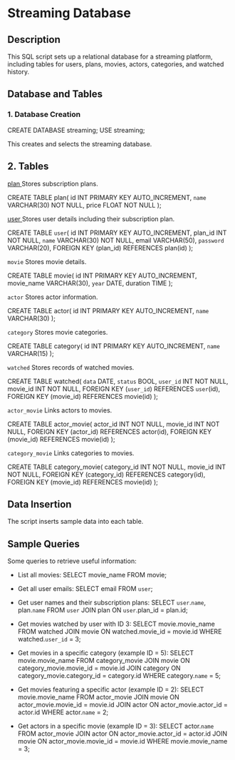 # Streaming Database

## Description
This SQL script sets up a relational database for a streaming platform, including tables for users, plans, movies, actors, categories, and watched history.

## Database and Tables

### 1. Database Creation

CREATE DATABASE streaming;
USE streaming;

This creates and selects the streaming database.

## 2. Tables

<ins> plan </ins> 
Stores subscription plans.

CREATE TABLE plan(
    id INT PRIMARY KEY AUTO_INCREMENT,
    `name` VARCHAR(30) NOT NULL,
    price FLOAT NOT NULL
);

<ins> user </ins>
Stores user details including their subscription plan.

CREATE TABLE `user`(
    id INT PRIMARY KEY AUTO_INCREMENT,
    plan_id INT NOT NULL,
    `name` VARCHAR(30) NOT NULL,
    email VARCHAR(50),
    `password` VARCHAR(20),
    FOREIGN KEY (plan_id) REFERENCES plan(id)
);

`movie`
Stores movie details.

CREATE TABLE movie(
    id INT PRIMARY KEY AUTO_INCREMENT,
    movie_name VARCHAR(30),
    `year` DATE,
    duration TIME
);

`actor`
Stores actor information.

CREATE TABLE actor(
    id INT PRIMARY KEY AUTO_INCREMENT,
    `name` VARCHAR(30)
);

`category`
Stores movie categories.

CREATE TABLE category(
    id INT PRIMARY KEY AUTO_INCREMENT,
    `name` VARCHAR(15)
);

`watched`
Stores records of watched movies.

CREATE TABLE watched(
    `data` DATE,
    `status` BOOL,
    `user_id` INT NOT NULL,
    movie_id INT NOT NULL,
    FOREIGN KEY (`user_id`) REFERENCES `user`(id),
    FOREIGN KEY (movie_id) REFERENCES movie(id)
);

`actor_movie`
Links actors to movies.

CREATE TABLE actor_movie(
    actor_id INT NOT NULL,
    movie_id INT NOT NULL,
    FOREIGN KEY (actor_id) REFERENCES actor(id),
    FOREIGN KEY (movie_id) REFERENCES movie(id)
);

`category_movie`
Links categories to movies.

CREATE TABLE category_movie(
    category_id INT NOT NULL,
    movie_id INT NOT NULL,
    FOREIGN KEY (category_id) REFERENCES category(id),
    FOREIGN KEY (movie_id) REFERENCES movie(id)
);

## Data Insertion
The script inserts sample data into each table.

## Sample Queries
Some queries to retrieve useful information:

- List all movies:
SELECT movie_name FROM movie;

- Get all user emails:
SELECT email FROM `user`;

- Get user names and their subscription plans:
SELECT `user`.`name`, plan.`name` FROM `user`
JOIN plan ON `user`.plan_id = plan.id;

- Get movies watched by user with ID 3:
SELECT movie.movie_name FROM watched
JOIN movie ON watched.movie_id = movie.id
WHERE watched.`user_id` = 3;

- Get movies in a specific category (example ID = 5):
SELECT movie.movie_name FROM category_movie
JOIN movie ON category_movie.movie_id = movie.id
JOIN category ON category_movie.category_id = category.id
WHERE category.`name` = 5;

- Get movies featuring a specific actor (example ID = 2):
SELECT movie.movie_name FROM actor_movie
JOIN movie ON actor_movie.movie_id = movie.id
JOIN actor ON actor_movie.actor_id = actor.id
WHERE actor.`name` = 2;

- Get actors in a specific movie (example ID = 3):
SELECT actor.`name` FROM actor_movie
JOIN actor ON actor_movie.actor_id = actor.id
JOIN movie ON actor_movie.movie_id = movie.id
WHERE movie.movie_name = 3;
